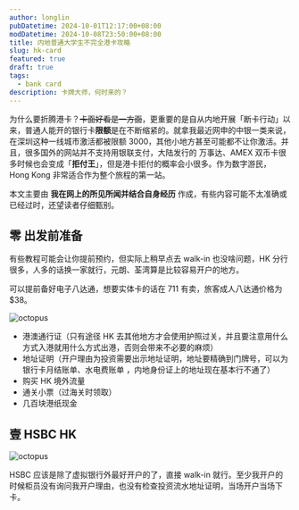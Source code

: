 ```yaml
---
author: longlin
pubDatetime: 2024-10-01T12:17:00+08:00
modDatetime: 2024-10-08T23:50:00+08:00
title: 内地普通大学生不完全港卡攻略
slug: hk-card
featured: true
draft: true
tags:
  - bank card
description: 卡牌大师，何时来的？
---
```


为什么要折腾港卡？~~卡面好看是一方面~~，更重要的是自从内地开展「断卡行动」以来，普通人能开的银行卡**限额**是在不断缩紧的。就拿我最近网申的中银一类来说，在深圳这种一线城市激活都被限额 3000，其他小地方甚至可能都不让你激活。并且，很多国外的网站并不支持用银联支付，大陆发行的 万事达、AMEX 双币卡很多时候也会变成「**拒付王**」，但是港卡拒付的概率会小很多。作为数字游民，Hong Kong 非常适合作为整个旅程的第一站。

本文主要由 **我在网上的所见所闻并结合自身经历** 作成，有些内容可能不太准确或已经过时，还望读者仔细甄别。

## 零 出发前准备

有些教程可能会让你提前预约，但实际上稍早点去 walk-in 也没啥问题，HK 分行很多，人多的话换一家就行，元朗、荃湾算是比较容易开户的地方。

可以提前备好电子八达通，想要实体卡的话在 711 有卖，旅客成人八达通价格为 $38。

![octopus](@assets/images/hk-card/octopus.jpeg)

- 港澳通行证（只有途径 HK 去其他地方才会使用护照过关，并且要注意用什么方式入港就用什么方式出港，否则会带来不必要的麻烦）
- 地址证明（开户理由为投资需要出示地址证明，地址要精确到门牌号，可以为 银行卡月结账单、水电费账单 ，内地身份证上的地址现在基本行不通了）
- 购买 HK 境外流量
- 通关小票（过海关时领取）
- 几百块港纸现金

## 壹 HSBC HK

![octopus](@assets/images/hk-card/hsbc.jpg)

HSBC 应该是除了虚拟银行外最好开户的了，直接 walk-in 就行。至少我开户的时候柜员没有询问我开户理由，也没有检查投资流水地址证明，当场开户当场下卡。
